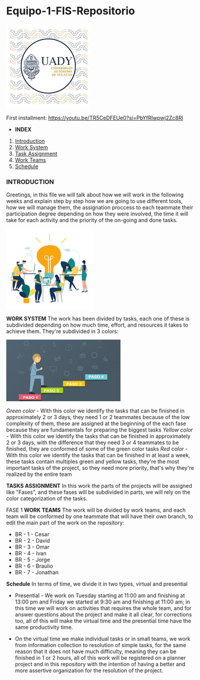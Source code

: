 # Equipo-1-FIS-Repositorio

![UADY](https://github.com/Killercrod/Equipo-1-FIS-Repositorio/blob/main/Assets/UADY.png)

First installment: https://youtu.be/TR5CeDFEUe0?si=PbYfRIwpwj2Zc8Rl

- **INDEX**
1. [Introduction](#id1)
2. [Work System](#id2)
3. [Task Assignment](#id3)
4. [Work Teams](#id4)
5. [Schedule](#i5)

### INTRODUCTION<a name="id1"></a>
Greetings, in this file we will talk about how we will work in the following weeks and explain step by step how we are going to use different tools, how we will manage them, the assignation proccess to each teammate their participation degree depending on how they were involved, the time it will take for each activity and the priority of the on-going and done tasks.

![EquipodeTrabajo](https://github.com/Killercrod/Equipo-1-FIS-Repositorio/blob/main/Assets/Equipodetrabajo.png)

**WORK SYSTEM**<a name="id2"></a>
The work has been divided by tasks, each one of these is subdivided depending on how much time, effort, and resources it takes to achieve them.
They're subdivided in 3 colors:

 ![Metodologia](https://github.com/Killercrod/Equipo-1-FIS-Repositorio/blob/main/Assets/Metodologia.png)
    
*Green color* - With this color we identify the tasks that can be finished in approximately 2 or 3 days, they need 1 or 2 teammates because of the low complexity of them, these are assigned at the beginning of the each fase because they are fundamentals for preparing the biggest tasks 
*Yellow color* - With this color we identify the tasks that can be finished in approximately 2 or 3 days, with the difference that they need 3 or 4 teammates to be finished, they are conformed of some of the green color tasks 
*Red color* - With this color we identify the tasks that can be finished in at least a week, these tasks contain multiples green and yellow tasks, they're the most important tasks of the project, so they need more priority, that's why they're realized by the entire team  

**TASKS ASSIGNMENT**<a name="id3"></a>
In this work the parts of the projects will be assigned like "Fases", and these fases will be subdivided in parts, we will rely on the color categorization of the tasks.

FASE 1
**WORK TEAMS**<a name="id4"></a>
The work will be divided by work teams, and each team will be conformed by one teammate that will have their own branch, to edit the main part of the work on the repository:

 - BR - 1 - Cesar 
 - BR - 2 - David
 - BR - 3 - Omar 
 - BR - 4 - Ivan 
 - BR - 5 - Jorge 
 - BR - 6 - Braulio 
 - BR - 7 - Jonathan
 
 **Schedule**<a name="id5"></a>
In terms of time, we divide it in two types, virtual and presential
 - Presential - We work on Tuesday starting at 11:00 am and finishing at 13:00 pm and Friday we started at 9:30 am and finishing at 11:00 am; in this time we will work on activities that requires the whole team, and for answer questions about the project and make it all clear, for corrections too, all of this will make the virtual time and the presential time have the same productivity time.
   
 - On the virtual time we make individual tasks or in small teams, we work from information collection to resolution of simple tasks, for the same reason that it does not have much difficulty, meaning they can be finished in 1 or 2 hours, all of this work will be registered on a planner project and in this repository with the intention of having a better and more assertive organization for the resolution of the project. 
 

 
